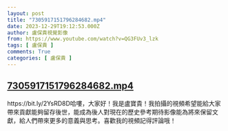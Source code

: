 ```yaml
---
layout: post
title: "7305917151796284682.mp4"
date: 2023-12-29T19:12:53.000Z
author: 盧保貴視覺影像
from: https://www.youtube.com/watch?v=QG3FUv3_lzk
tags: [ 盧保貴 ]
comments: True
categories: [ 盧保貴 ]
---
```

<!--1703877173000-->
[7305917151796284682.mp4](https://www.youtube.com/watch?v=QG3FUv3_lzk)
------

<div>
https://bit.ly/2YsRD8D哈嘍，大家好！我是盧寶貴！我拍攝的視頻希望能給大家帶來貢獻能夠留存後世，能成為後人對現在的歷史參考期待影像能為將來保留文獻，給人們帶來更多的意義與思考。喜歡我的視頻記得評論哦！
</div>
